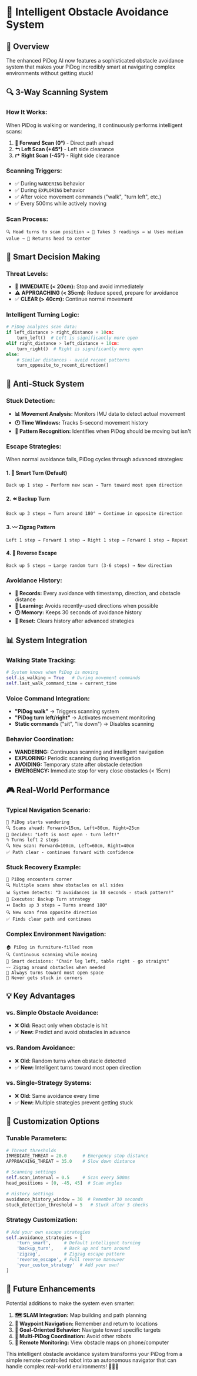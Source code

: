 # 🧠 Intelligent Obstacle Avoidance System

## 🎯 Overview

The enhanced PiDog AI now features a sophisticated obstacle avoidance system that makes your PiDog incredibly smart at navigating complex environments without getting stuck!

## 🔍 **3-Way Scanning System**

### How It Works:
When PiDog is walking or wandering, it continuously performs intelligent scans:

1. **🎯 Forward Scan (0°)** - Direct path ahead
2. **↰ Left Scan (+45°)** - Left side clearance  
3. **↱ Right Scan (-45°)** - Right side clearance

### Scanning Triggers:
- ✅ During `WANDERING` behavior
- ✅ During `EXPLORING` behavior  
- ✅ After voice movement commands ("walk", "turn left", etc.)
- ✅ Every 500ms while actively moving

### Scan Process:
```
🔍 Head turns to scan position → 📐 Takes 3 readings → 📊 Uses median value → 🎯 Returns head to center
```

## 🧠 **Smart Decision Making**

### Threat Levels:
- 🚨 **IMMEDIATE (< 20cm):** Stop and avoid immediately
- ⚠️ **APPROACHING (< 35cm):** Reduce speed, prepare for avoidance
- ✅ **CLEAR (> 40cm):** Continue normal movement

### Intelligent Turning Logic:
```python
# PiDog analyzes scan data:
if left_distance > right_distance + 10cm:
    turn_left()  # Left is significantly more open
elif right_distance > left_distance + 10cm: 
    turn_right()  # Right is significantly more open
else:
    # Similar distances - avoid recent patterns
    turn_opposite_to_recent_direction()
```

## 🔄 **Anti-Stuck System**

### Stuck Detection:
- **📊 Movement Analysis:** Monitors IMU data to detect actual movement
- **🕐 Time Windows:** Tracks 5-second movement history
- **🚩 Pattern Recognition:** Identifies when PiDog should be moving but isn't

### Escape Strategies:
When normal avoidance fails, PiDog cycles through advanced strategies:

#### 1. **🎯 Smart Turn** (Default)
```
Back up 1 step → Perform new scan → Turn toward most open direction
```

#### 2. **⏪ Backup Turn** 
```
Back up 3 steps → Turn around 180° → Continue in opposite direction
```

#### 3. **〰️ Zigzag Pattern**
```
Left 1 step → Forward 1 step → Right 1 step → Forward 1 step → Repeat
```

#### 4. **🔄 Reverse Escape**
```
Back up 5 steps → Large random turn (3-6 steps) → New direction
```

### Avoidance History:
- **📝 Records:** Every avoidance with timestamp, direction, and obstacle distance
- **🧠 Learning:** Avoids recently-used directions when possible
- **🕐 Memory:** Keeps 30 seconds of avoidance history
- **🔄 Reset:** Clears history after advanced strategies

## 📊 **System Integration**

### Walking State Tracking:
```python
# System knows when PiDog is moving
self.is_walking = True   # During movement commands
self.last_walk_command_time = current_time
```

### Voice Command Integration:
- **"PiDog walk"** → Triggers scanning system
- **"PiDog turn left/right"** → Activates movement monitoring
- **Static commands** ("sit", "lie down") → Disables scanning

### Behavior Coordination:
- **WANDERING:** Continuous scanning and intelligent navigation
- **EXPLORING:** Periodic scanning during investigation  
- **AVOIDING:** Temporary state after obstacle detection
- **EMERGENCY:** Immediate stop for very close obstacles (< 15cm)

## 🎮 **Real-World Performance**

### Typical Navigation Scenario:
```
🚶 PiDog starts wandering
🔍 Scans ahead: Forward=15cm, Left=80cm, Right=25cm  
🧠 Decides: "Left is most open - turn left!"
↰ Turns left 2 steps
🔍 New scan: Forward=100cm, Left=60cm, Right=40cm
✅ Path clear - continues forward with confidence
```

### Stuck Recovery Example:
```
🚶 PiDog encounters corner
🔍 Multiple scans show obstacles on all sides
📊 System detects: "3 avoidances in 10 seconds - stuck pattern!"
🚀 Executes: Backup Turn strategy
⏪ Backs up 3 steps → Turns around 180°
🔍 New scan from opposite direction
✅ Finds clear path and continues
```

### Complex Environment Navigation:
```
🏠 PiDog in furniture-filled room
🔍 Continuous scanning while moving
🧠 Smart decisions: "Chair leg left, table right - go straight"
〰️ Zigzag around obstacles when needed
🎯 Always turns toward most open space
🔄 Never gets stuck in corners
```

## 💡 **Key Advantages**

### vs. Simple Obstacle Avoidance:
- ❌ **Old:** React only when obstacle is hit
- ✅ **New:** Predict and avoid obstacles in advance

### vs. Random Avoidance:
- ❌ **Old:** Random turns when obstacle detected  
- ✅ **New:** Intelligent turns toward most open direction

### vs. Single-Strategy Systems:
- ❌ **Old:** Same avoidance every time
- ✅ **New:** Multiple strategies prevent getting stuck

## 🔧 **Customization Options**

### Tunable Parameters:
```python
# Threat thresholds
IMMEDIATE_THREAT = 20.0      # Emergency stop distance
APPROACHING_THREAT = 35.0    # Slow down distance

# Scanning settings  
self.scan_interval = 0.5     # Scan every 500ms
head_positions = [0, -45, 45]  # Scan angles

# History settings
avoidance_history_window = 30  # Remember 30 seconds
stuck_detection_threshold = 5   # Stuck after 5 checks
```

### Strategy Customization:
```python
# Add your own escape strategies
self.avoidance_strategies = [
    'turn_smart',     # Default intelligent turning
    'backup_turn',    # Back up and turn around
    'zigzag',         # Zigzag escape pattern  
    'reverse_escape', # Full reverse maneuver
    'your_custom_strategy'  # Add your own!
]
```

## 🎯 **Future Enhancements**

Potential additions to make the system even smarter:

1. **🗺️ SLAM Integration:** Map building and path planning
2. **📍 Waypoint Navigation:** Remember and return to locations  
3. **🎯 Goal-Oriented Behavior:** Navigate toward specific targets
4. **👥 Multi-PiDog Coordination:** Avoid other robots
5. **📱 Remote Monitoring:** View obstacle maps on phone/computer

This intelligent obstacle avoidance system transforms your PiDog from a simple remote-controlled robot into an autonomous navigator that can handle complex real-world environments! 🤖🧠✨